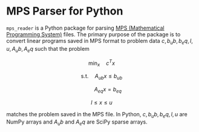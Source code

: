 # MPS Parser for Python

`mps_reader` is a Python package for parsing [MPS (Mathematical Programming System)](https://en.wikipedia.org/wiki/MPS_(format)) files. The primary purpose of the package is to convert linear programs saved in MPS format to problem data $c, b_ub, b_eq, l, u, A_ub, A_eq$ such that the problem

$$\min_{x} \quad c^{T} x$$

$$\text{s.t.} \quad A_{ub} x \leq b_{ub}$$

$$\quad \quad A_{eq} x = b_{eq}$$

$$l \leq x \leq u$$

matches the problem saved in the MPS file. In Python, $c, b_ub, b_eq, l, u$ are NumPy arrays and $A_ub$ and $A_eq$ are SciPy sparse arrays.

